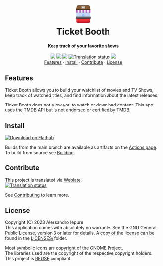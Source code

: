 <!--
Copyright (C) 2023 Alessandro Iepure

SPDX-License-Identifier: GPL-3.0-or-later
-->

<div align="center">
  <h1><img src="./data/icons/hicolor/scalable/apps/me.iepure.Ticketbooth.svg" height="64"/><br>Ticket Booth</h1>
  <h4>Keep track of your favorite shows</h4>
</div>
<div align="center">
  <a href="https://github.com/aleiepure/ticketbooth/actions/workflows/build-x86.yaml" title="Build Flatpak status">
    <img src="https://github.com/aleiepure/ticketbooth/actions/workflows/build-x86.yaml/badge.svg"/>
  </a>
  <a href="https://github.com/aleiepure/devtoolbox/blob/main/LICENSES/GPL-3.0-or-later.txt" title="GPL-3 License">
    <img src="https://img.shields.io/badge/License-GPL--3.0-blue.svg">
  </a>
   <a href="https://api.reuse.software/info/github.com/aleiepure/ticketbooth" title="REUSE compliance">
    <img src="https://api.reuse.software/badge/github.com/aleiepure/ticketbooth" />
  </a>
  <a href="https://hosted.weblate.org/engage/ticket-booth/">
    <img src="https://hosted.weblate.org/widget/ticket-booth/svg-badge.svg" alt="Translation status" />
  </a>
  <a href="https://stopthemingmy.app" title="Please do not theme this app">
    <img src="https://stopthemingmy.app/badge.svg" />
  </a>
  <br />
  <a href="#features">Features</a> ·
  <a href="#install">Install</a> ·
  <a href="#contribute">Contribute</a> ·
  <a href="#license">License</a>
</div>

## Features
Ticket Booth allows you to build your watchlist of movies and TV Shows, keep track of watched titles, and find information about the latest releases.

Ticket Booth does not allow you to watch or download content.
This app uses the TMDB API but is not endorsed or certified by TMDB.

## Install
<a href='https://flathub.org/apps/me.iepure.Ticketbooth'>
  <img width='240' alt='Download on Flathub' src='https://dl.flathub.org/assets/badges/flathub-badge-en.png'/>
</a> <br>

Builds from the main branch are available as artifacts on the [Actions page](https://github.com/aleiepure/devtoolbox/actions).\
To build from source see [Building](./CONTRIBUTING.md#building).

## Contribute
This project is translated via [Weblate](https://hosted.weblate.org/engage/ticket-booth/).\
<a href="https://hosted.weblate.org/engage/ticket-booth/">
  <img src="https://hosted.weblate.org/widget/ticket-booth/horizontal-auto.svg" alt="Translation status" />
</a>

See [Contributing](./CONTRIBUTING.md) to learn more.

## License
Copyright (C) 2023 Alessandro Iepure\
This application comes with absolutely no warranty. See the GNU General Public License, version 3 or later for details. A [copy of the license](./LICENSES/GPL-3.0-or-later.txt)
can be found in the [LICENSES/](./LICENSES/) folder.

Most symbolic icons are copyright of the GNOME Project.\
The libraries used are the copyright of the respective copyright holders.\
This project is [REUSE](https://reuse.software/) compliant.
